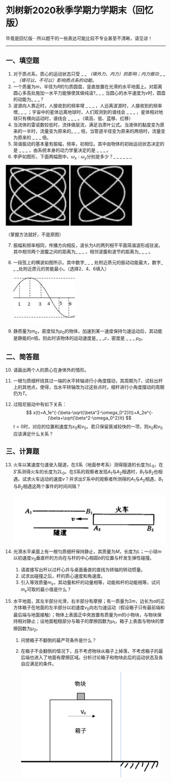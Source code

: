 # 刘树新2020秋季学期力学期末（回忆版）

毕竟是回忆版$\cdots$所以题干的一些表达可能比较不专业甚至不清晰，请见谅！

***

## 一、填空题

1. 对于质点系，质心的运动状态只受 _ _ _（填外力、内力）的影响；内力做功   _ _ _ （填可以、不可以）影响质点系的动能。_
2. 一个质量为$m$，半径为$R$的匀质圆盘，竖直放置在光滑的水平地面上。对距离圆心多高处施加一水平力能够使其做纯滚?_ _ _ 当圆心的水平速度为$v$时，圆盘的动能为_ _ _？
3. 波源向人靠近时，人接收到的频率增 _ _ _ ，人远离波源时，人接收到的频率增_ _ _ ；宇宙中的星体远离地球时，人们观测到的谱线会 _ _ _   ，星体相对地球只有横向运动时，谱线会 _ _ _ 。（填高、低、蓝移、红移）
4. 当流体的雷诺数较低时，流体做层流，满足泊肃叶公式。当液体的黏度变为原来的一半时，流量变为原来的_ _ _ 倍，当管道半径变为原来的两倍时，流量变为原来的 _ _ _ 倍。
5. 简谐振动的基本量有振幅，频率，初相位。其中由物体的初始运动状态决定的是 _ _  _ ，由系统本身的动力学量决定的是 _ _ _  。
6. 李萨如图形，下面两幅图中，$\omega_{x}:\omega_{y}$分别是多少？_ _ _      _ _ _

<img src="https://github.com/Soft-Tao/Final-of-Mechanics/blob/main/Photos%20in%20liushuxin/image-20210121223145658.png?raw=true" alt="image-20210121223145658" style="zoom:50%;" />

<img src="https://github.com/Soft-Tao/Final-of-Mechanics/blob/main/Photos%20in%20liushuxin/image-20210121223200383.png?raw=true" alt="image-20210121223200383" style="zoom:50%;" />

（掌握方法就好，不是原图）

7. 振幅和频率相同，传播方向相反，波长为$\lambda$的两列相干平面简谐波形成驻波。其中相邻两个波腹之间的距离为_ _ _ ，相邻波腹和波节的距离为_ _ _ 。

8. 一段弦上的横波如图所示。其中数字_ _ _ 处附近质元的振动动能最大，数字_ _ _处附近质元的势能最小。（选择2、4、6填入）

   <img src="https://github.com/Soft-Tao/Final-of-Mechanics/blob/main/Photos%20in%20liushuxin/image-20210121223932471.png?raw=true" alt="image-20210121223932471" style="zoom:50%;" />

9. 静质量为$m_0$，密度恒为$\rho_0$的物体，加速到某一速度保持匀速运动后，其动能是静能的$n$倍。则此时该物体的运动速度是_ _ _$c$，密度是 _ _ _ $\rho_0$。

## 二、简答题

10. 请画出两个人的质心在身体外的情形。

11. 一根匀质细杆绕其过一端的水平转轴进行小角度摆动，其周期为$T$，试标出杆上的其他点，使得，当水平转轴改为过这些点时，细杆进行小角度摆动的周期仍为$T$。

12. 过阻尼振动中有如下关系：
    $$
    x(t)=A_1e^{-(\beta-\sqrt{\beta^2-\omega_0^2})t}+A_2e^{-(\beta+\sqrt{\beta^2-\omega_0^2})t}
    $$
    $t=0$时，对应的位置和速度为$x_0$和$v_0$，若只保留衰减较快的一项，则$x_0$和$v_0$应该满足什么关系？

## 三、计算题

13. 火车以某速度匀速驶入隧道，在$S$系（地面参考系）测得隧道的长度为$L_0$，在$S'$系测得火车的长度为$2L_0$。在$S$系的观察者发现$A_1$与$A_2$相遇时，$B_1$与$B_2$也相遇。试求火车运动的速度$v$？并求出$S'$系中的观察者所测得的$A_1$与$A_2$相遇，$B_1$与$B_2$相遇这两个事件的时间间隔？

    <img src="https://github.com/Soft-Tao/Final-of-Mechanics/blob/main/Photos%20in%20liushuxin/image-20210122004941827.png?raw=true" alt="image-20210122004941827" style="zoom:50%;" />

14. 光滑水平桌面上有一根匀质细杆保持静止，其质量为$M$，长度为$L$；一小球$m$以初速度$v_0$垂直杆的方向在与杆的中心相距$b$的位置与杆发生弹性碰撞。

    1. 请直接写出杆以过杆心并与桌面垂直的直线为转轴的转动惯量。
    2. 试求出碰撞之后，杆的质心速度和角速度。
    3. 引入等效质量$m_e$，其动量和杆的动量相等，动能和杆的动能相等，试问$m_e$可取的最小值是什么？

15. 水平地面，其左半部分光滑，右半部分有摩擦；有一质量为$2m$，边长为$a$的正方体箱子在地面的左半部分以初速度$v_0$向右匀速运动（假设箱子只有最前端和最后端与地面接触）；物体上表面正中央放置有质量为$m$的小物块，与物块保持相对静止；设地面粗糙部分与箱子的摩擦因数为$\mu_1$，箱子上表面与物块的摩擦因数为$\mu_2$。

    1. 问使箱子不翻倒的最严苛条件是什么？

    2. 在箱子不会翻倒的情况下，且不考虑物块从箱子上掉落，不考虑箱子的最后端也进入了地面有摩擦区域。分析讨论箱子和物块此后的运动状态及各自应满足的条件。

       <img src="https://github.com/Soft-Tao/Final-of-Mechanics/blob/main/Photos%20in%20liushuxin/image-20210122011447315.png?raw=true" alt="image-20210122011447315" style="zoom:50%;" />

